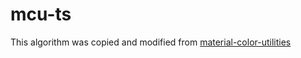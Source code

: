 # mcu-ts

This algorithm was copied and modified from [material-color-utilities](https://github.com/material-foundation/material-color-utilities/tree/main/typescript)